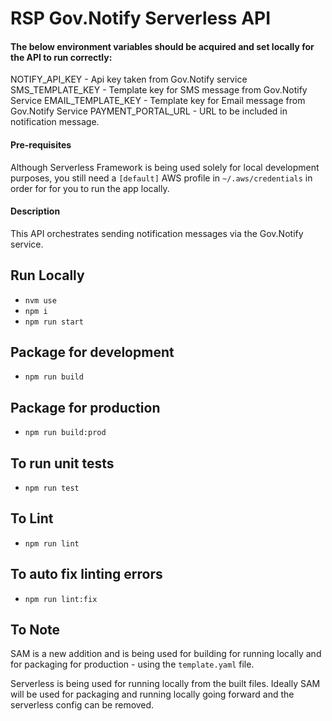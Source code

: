 # RSP Gov.Notify Serverless API
#### The below environment variables should be acquired and set locally for the API to run correctly:
NOTIFY_API_KEY - Api key taken from Gov.Notify service
SMS_TEMPLATE_KEY - Template key for SMS message from Gov.Notify Service
EMAIL_TEMPLATE_KEY - Template key for Email message from Gov.Notify Service
PAYMENT_PORTAL_URL - URL to be included in notification message.

#### Pre-requisites
Although Serverless Framework is being used solely for local development purposes, you still need a `[default]` AWS profile in `~/.aws/credentials` in order for for you to run the app locally.

#### Description
This API orchestrates sending notification messages via the Gov.Notify service.

## Run Locally
- `nvm use`
- `npm i`
- `npm run start`

## Package for development
- `npm run build`

## Package for production
- `npm run build:prod`

## To run unit tests

- `npm run test`

## To Lint

- `npm run lint`

## To auto fix linting errors

- `npm run lint:fix`

## To Note

SAM is a new addition and is being used for building for running locally and for packaging for production - using the `template.yaml` file.

Serverless is being used for running locally from the built files. Ideally SAM will be used for packaging and running locally going forward and the serverless config can be removed.
